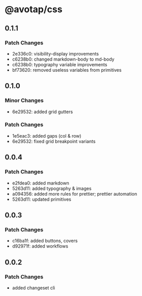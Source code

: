 # @avotap/css

## 0.1.1

### Patch Changes

- 2e336c0: visibility-display improvements
- c6238b0: changed markdown-body to md-body
- c6238b0: typography variable improvements
- bf73620: removed useless variables from primitives

## 0.1.0

### Minor Changes

- 6e29532: added grid gutters

### Patch Changes

- 1e5eac3: added gaps (col & row)
- 6e29532: fixed grid breakpoint variants

## 0.0.4

### Patch Changes

- e2fdea0: added markdown
- 5263d11: added typography & images
- a094356: added more rules for prettier; prettier automation
- 5263d11: updated primitives

## 0.0.3

### Patch Changes

- c16ba1f: added buttons, covers
- d92971f: added workflows

## 0.0.2

### Patch Changes

- added changeset cli
